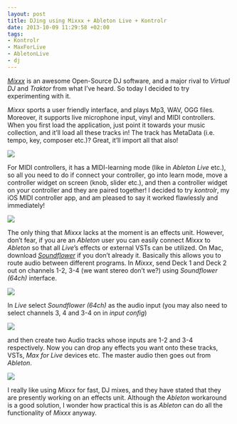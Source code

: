 ```yaml
---
layout: post
title: DJing using Mixxx + Ableton Live + Kontrolr
date: 2013-10-09 11:29:58 +02:00
tags:
- Kontrolr
- MaxForLive
- AbletonLive
- dj
---
```

[*Mixxx*](https://www.mixxx.org/) is an awesome Open-Source DJ software, and a major rival to *Virtual DJ* and *Traktor* from what I’ve heard. So today I decided to try experimenting with it.

*Mixxx* sports a user friendly interface, and plays Mp3, WAV, OGG files. Moreover, it supports live microphone input, vinyl and MIDI controllers. When you first load the application, just point it towards your music collection, and it’ll load all these tracks in! The track has MetaData (i.e. tempo, key, composer etc.)? Great, it’ll import all that also!

![]({{site.url}}/assets/images/posts/2013/13-10-09/01.png)

For MIDI controllers, it has a MIDI-learning mode (like in *Ableton Live* etc.), so all you need to do if connect your controller, go into learn mode, move a controller widget on screen (knob, slider etc.), and then a controller widget on your controller and they are paired together! I decided to try *kontrolr*, my iOS MIDI controller app, and am pleased to say it worked flawlessly and immediately!

![]({{site.url}}/assets/images/posts/2013/13-10-09/02.png)

The only thing that *Mixxx* lacks at the moment is an effects unit. However, don’t fear, if you are an *Ableton* user you can easily connect *Mixxx* to *Ableton* so that all *Live*’s effects or external VSTs can be utilized. On Mac, download [*Soundflower*](https://cycling74.com/products/soundflower/) if you don’t already it. Basically this allows you to route audio between different programs. In *Mixxx*, send Deck 1 and Deck 2 out on channels 1-2, 3-4 (we want stereo don’t we?) using *Soundflower (64ch)* interface.

![]({{site.url}}/assets/images/posts/2013/13-10-09/03.png)

In *Live* select *Soundflower (64ch)* as the audio input (you may also need to select channels 3, 4 and 3-4 on in *input config*)

![]({{site.url}}/assets/images/posts/2013/13-10-09/04.png)

and then create two Audio tracks whose inputs are 1-2 and 3-4 respectively. Now you can drop any effects you want onto these tracks, VSTs, *Max for Live* devices etc. The master audio then goes out from *Ableton*.

![]({{site.url}}/assets/images/posts/2013/13-10-09/05.png)

I really like using *Mixxx* for fast, DJ mixes, and they have stated that they are presently working on an effects unit. Although the *Ableton* workaround is a good solution, I wonder how practical this is as *Ableton* can do all the functionality of *Mixxx* anyway.
